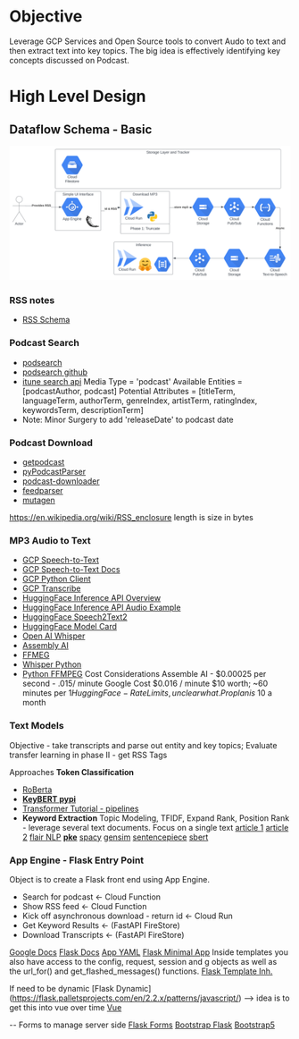 # Objective

Leverage GCP Services and Open Source tools to convert Audo to text and then extract text into key topics. The big idea is effectively identifying key concepts discussed on Podcast.

# High Level Design

## Dataflow Schema - Basic

![Basic Dataflow](./artifacts/designs/podcast_topic_extract_simple_data_flow.svg)

### RSS notes

- [RSS Schema](https://en.wikipedia.org/wiki/RSS_enclosure)

### Podcast Search

- [podsearch](https://pypi.org/project/podsearch/)
- [podsearch github](https://github.com/nalgeon/podsearch-py)
- [itune search api](https://developer.apple.com/library/archive/documentation/AudioVideo/Conceptual/iTuneSearchAPI/index.html)
  Media Type = 'podcast'
  Available Entities = [podcastAuthor, podcast]
  Potential Attributes = [titleTerm, languageTerm, authorTerm, genreIndex, artistTerm, ratingIndex, keywordsTerm, descriptionTerm]
- Note: Minor Surgery to add 'releaseDate' to podcast date

### Podcast Download

- [getpodcast](https://pypi.org/project/getpodcast/)
- [pyPodcastParser](https://pypi.org/project/pyPodcastParser/)
- [podcast-downloader](https://pypi.org/project/podcast-downloader/)
- [feedparser](https://pypi.org/project/feedparser/)
- [mutagen](https://mutagen.readthedocs.io/en/latest/index.html)

https://en.wikipedia.org/wiki/RSS_enclosure
length is size in bytes

### MP3 Audio to Text

- [GCP Speech-to-Text](https://cloud.google.com/speech-to-text)
- [GCP Speech-to-Text Docs](https://cloud.google.com/speech-to-text/docs)
- [GCP Python Client](https://cloud.google.com/python/docs/reference/speech/latest)
- [GCP Transcribe](https://cloud.google.com/speech-to-text/docs/transcribe-client-libraries)
- [HuggingFace Inference API Overview](https://huggingface.co/docs/api-inference/index)
- [HuggingFace Inference API Audio Example](https://huggingface.co/docs/api-inference/detailed_parameters#automatic-speech-recognition-task)
- [HuggingFace Speech2Text2](https://huggingface.co/docs/transformers/model_doc/speech_to_text_2)
- [HuggingFace Model Card](https://huggingface.co/facebook/wav2vec2-large-960h-lv60-self)
- [Open AI Whisper](https://openai.com/blog/whisper/)
- [Assembly AI](https://www.assemblyai.com/pricing)
- [FFMEG](https://ffmpeg.org/download.html)
- [Whisper Python](https://pypi.org/project/whisper.ai/)
- [Python FFMPEG](https://github.com/kkroening/ffmpeg-python)
  Cost Considerations
  Assemble AI - $0.00025 per second - .015/ minute
  Google Cost $0.016 / minute
  $10 worth; ~60 minutes per $1
  Hugging Face - Rate Limits, unclear what. Pro plan is ~$10 a month

### Text Models

Objective - take transcripts and parse out entity and key topics;
Evaluate transfer learning in phase II - get RSS Tags

Approaches
**Token Classification**

- [RoBerta](https://huggingface.co/docs/transformers/model_doc/roberta)
- **[KeyBERT pypi](https://pypi.org/project/keybert/)**
- [Transformer Tutorial - pipelines](https://huggingface.co/course/chapter2/2?fw=pt)
- **Keyword Extraction**
  Topic Modeling, TFIDF, Expand Rank, Position Rank - leverage several text documents. Focus on a single text
  [article 1](https://www.analyticssteps.com/blogs/top-5-keyword-extraction-algorithms-nlp)
  [article 2](https://towardsdatascience.com/keyword-extraction-with-bert-724efca412ea)
  [flair NLP](https://github.com/flairNLP/flair/blob/master/resources/docs/TUTORIAL_1_BASICS.md)
  **[pke](https://github.com/boudinfl/pke)**
  [spacy](https://spacy.io/usage/models)
  [gensim](https://radimrehurek.com/gensim/)
  [sentencepiece](https://github.com/google/sentencepiece)
  [sbert](https://www.sbert.net/)

### App Engine - Flask Entry Point

Object is to create a Flask front end using App Engine.

- Search for podcast <- Cloud Function
- Show RSS feed <- Cloud Function
- Kick off asynchronous download - return id <- Cloud Run
- Get Keyword Results <- (FastAPI FireStore)
- Download Transcripts <- (FastAPI FireStore)

[Google Docs](https://cloud.google.com/appengine/docs/standard/python3/runtime)
[Flask Docs](https://flask.palletsprojects.com/en/2.2.x/)
[App YAML](https://cloud.google.com/appengine/docs/standard/reference/app-yaml?tab=python)
[Flask Minimal App](https://flask.palletsprojects.com/en/2.2.x/quickstart/#a-minimal-application)
Inside templates you also have access to the config, request, session and g objects as well as the url_for() and get_flashed_messages() functions.
[Flask Template Inh.](https://flask.palletsprojects.com/en/2.2.x/patterns/templateinheritance/)

If need to be dynamic
[Flask Dynamic] (https://flask.palletsprojects.com/en/2.2.x/patterns/javascript/)
--> idea is to get this into vue over time
[Vue](https://vuejs.org/guide/quick-start.html#using-vue-from-cdn)

-- Forms to manage server side
[Flask Forms](https://flask-wtf.readthedocs.io/en/1.0.x/)
[Bootstrap Flask](https://bootstrap-flask.readthedocs.io/en/stable/basic/)
[Bootstrap5](https://getbootstrap.com/docs/5.1/getting-started/introduction/)